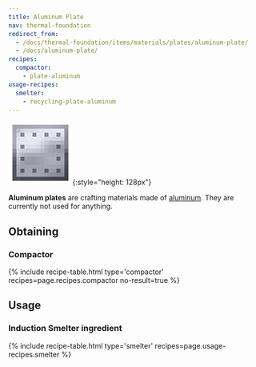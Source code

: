 ```yaml
---
title: Aluminum Plate
nav: thermal-foundation
redirect_from:
  - /docs/thermal-foundation/items/materials/plates/aluminum-plate/
  - /docs/aluminum-plate/
recipes:
  compactor:
    - plate-aluminum
usage-recipes:
  smelter:
    - recycling-plate-aluminum
---
```


![Aluminum plate](/assets/images/thermal-foundation/plate-aluminum.png){:style="height: 128px"}


**Aluminum plates** are crafting materials made of
[aluminum](/docs/thermal-foundation/aluminum-ingot/). They are currently not used for anything.


Obtaining
---------

### Compactor
{% include recipe-table.html type='compactor' recipes=page.recipes.compactor no-result=true %}


Usage
-----

### Induction Smelter ingredient
{% include recipe-table.html type='smelter' recipes=page.usage-recipes.smelter %}
